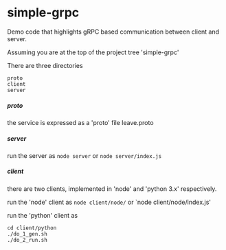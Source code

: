 # simple-grpc

Demo code that highlights gRPC based communication between client and server.

Assuming you are at the top of the project tree 'simple-grpc'

There are three directories
```
proto
client
server
```

##### proto
the service is expressed as a 'proto' file
leave.proto

##### server
run the server as `node server` or `node server/index.js`

##### client 
there are two clients, implemented in 'node' and 'python 3.x' respectively.

run the 'node' client as
`node client/node/` or `node client/node/index.js'

run the 'python' client as
```
cd client/python
./do_1_gen.sh
./do_2_run.sh
```


